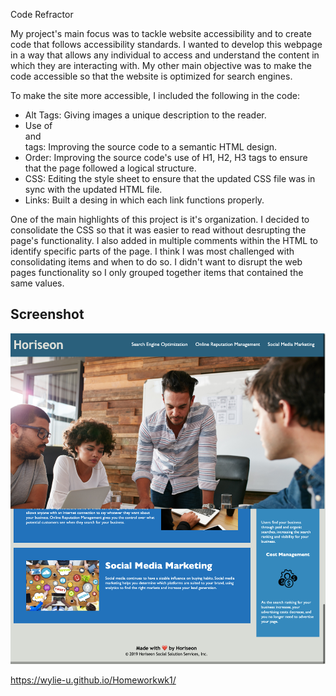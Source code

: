 Code Refractor

My project's main focus was to tackle website accessibility and to create code that follows accessibility standards. I wanted to develop this webpage in a way that allows any individual to access and understand the content in which they are interacting with. My other main objective was to make the code accessible so that the website is optimized for search engines.    

To make the site more accessible, I included the following in the code: 
* Alt Tags: Giving images a unique description to the reader.
* Use of <section> and <nav> tags: Improving the source code to a semantic HTML design.
* Order: Improving the source code's use of H1, H2, H3 tags to ensure that the page followed a logical structure.
* CSS:  Editing the style sheet to ensure that the updated CSS file was in sync with the updated HTML file.
* Links: Built a desing in which each link functions properly.

One of the main highlights of this project is it's organization. I decided to consolidate the CSS so that it was easier to read without desrupting the page's functionality. I also added in multiple comments within the HTML to identify specific parts of the page. I think I was most challenged with consolidating items and when to do so. I didn't want to disrupt the web pages functionality so I only grouped together items that contained the same values. 

## Screenshot
![Alt text](assets/images/Horiseon-Cover-Page.png?raw=true "Horiseon Website Screenshot")

https://wylie-u.github.io/Homeworkwk1/

